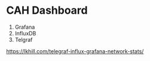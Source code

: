 # CAH Dashboard
1. Grafana
2. InfluxDB
3. Telgraf

https://lkhill.com/telegraf-influx-grafana-network-stats/ 
